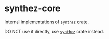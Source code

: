synthez-core
============

Internal implementations of [`synthez`] crate.

DO NOT use it directly, use [`synthez`] crate instead.





[`synthez`]: https://docs.rs/synthez
